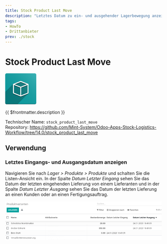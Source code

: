 ```yaml
---
title: Stock Product Last Move
description: "Letztes Datum zu ein- und ausgehender Lagerbewegung anzeigen."
tags:
- HowTo
- Drittanbieter
prev: ./stock
---
```

# Stock Product Last Move
![icon_oms_box](attachments/icon_oms_box.png)

{{ $frontmatter.description }}

Technischer Name: `stock_product_last_move`\
Repository: <https://github.com/Mint-System/Odoo-Apps-Stock-Logistics-Workflow/tree/14.0/stock_product_last_move>

## Verwendung

### Letztes Eingangs- und Ausgangsdatum anzeigen

Navigieren Sie nach *Lager > Produkte > Produkte* und schalten Sie die Listen-Ansicht ein. In der Spalte *Datum Letzter Eingang* sehen Sie das Datum der letzten eingehenden Lieferung von einem Lieferanten und in der Spalte *Datum Letzter Ausgang* sehen Sie das Datum der letzten Lieferung an einen Kunden oder an einen Fertigungsauftrag.

![](attachments/Stock%20Product%20Last%20Move%20Produktvarianten.png)
